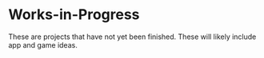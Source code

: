 Works-in-Progress
=================

These are projects that have not yet been finished.  These will likely include app and game ideas.  
